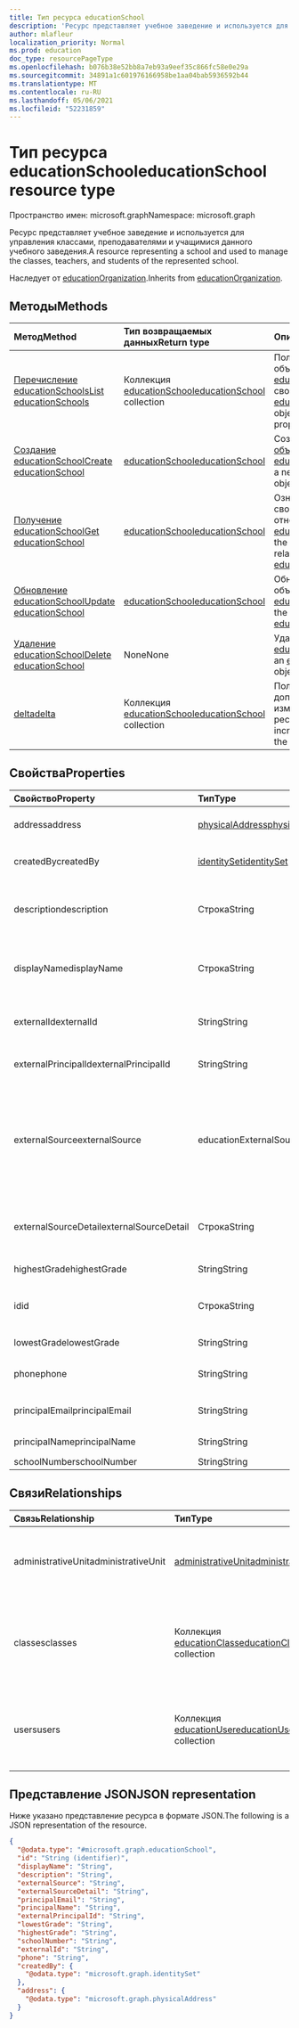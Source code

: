 ```yaml
---
title: Тип ресурса educationSchool
description: 'Ресурс представляет учебное заведение и используется для управления классами, преподавателями и учащимися данного учебного заведения.  '
author: mlafleur
localization_priority: Normal
ms.prod: education
doc_type: resourcePageType
ms.openlocfilehash: b076b38e52bb8a7eb93a9eef35c866fc58e0e29a
ms.sourcegitcommit: 34891a1c601976166958be1aa04bab5936592b44
ms.translationtype: MT
ms.contentlocale: ru-RU
ms.lasthandoff: 05/06/2021
ms.locfileid: "52231859"
---
```

# <a name="educationschool-resource-type"></a><span data-ttu-id="057c9-103">Тип ресурса educationSchool</span><span class="sxs-lookup"><span data-stu-id="057c9-103">educationSchool resource type</span></span>

<span data-ttu-id="057c9-104">Пространство имен: microsoft.graph</span><span class="sxs-lookup"><span data-stu-id="057c9-104">Namespace: microsoft.graph</span></span>

<span data-ttu-id="057c9-105">Ресурс представляет учебное заведение и используется для управления классами, преподавателями и учащимися данного учебного заведения.</span><span class="sxs-lookup"><span data-stu-id="057c9-105">A resource representing a school and used to manage the classes, teachers, and students of the represented school.</span></span>

<span data-ttu-id="057c9-106">Наследует от [educationOrganization](../resources/educationorganization.md).</span><span class="sxs-lookup"><span data-stu-id="057c9-106">Inherits from [educationOrganization](../resources/educationorganization.md).</span></span>

## <a name="methods"></a><span data-ttu-id="057c9-107">Методы</span><span class="sxs-lookup"><span data-stu-id="057c9-107">Methods</span></span>

| <span data-ttu-id="057c9-108">Метод</span><span class="sxs-lookup"><span data-stu-id="057c9-108">Method</span></span>                                                     | <span data-ttu-id="057c9-109">Тип возвращаемых данных</span><span class="sxs-lookup"><span data-stu-id="057c9-109">Return type</span></span>                                                   | <span data-ttu-id="057c9-110">Описание</span><span class="sxs-lookup"><span data-stu-id="057c9-110">Description</span></span>                                                                                            |
| :--------------------------------------------------------- | :------------------------------------------------------------ | :----------------------------------------------------------------------------------------------------- |
| [<span data-ttu-id="057c9-111">Перечисление educationSchools</span><span class="sxs-lookup"><span data-stu-id="057c9-111">List educationSchools</span></span>](../api/educationschool-list.md)    | <span data-ttu-id="057c9-112">Коллекция [educationSchool](../resources/educationschool.md)</span><span class="sxs-lookup"><span data-stu-id="057c9-112">[educationSchool](../resources/educationschool.md) collection</span></span> | <span data-ttu-id="057c9-113">Получите список объектов [educationSchool](../resources/educationschool.md) и их свойств.</span><span class="sxs-lookup"><span data-stu-id="057c9-113">Get a list of the [educationSchool](../resources/educationschool.md) objects and their properties.</span></span>     |
| [<span data-ttu-id="057c9-114">Создание educationSchool</span><span class="sxs-lookup"><span data-stu-id="057c9-114">Create educationSchool</span></span>](../api/educationschool-post.md) | [<span data-ttu-id="057c9-115">educationSchool</span><span class="sxs-lookup"><span data-stu-id="057c9-115">educationSchool</span></span>](../resources/educationschool.md)            | <span data-ttu-id="057c9-116">Создание нового [объекта educationSchool.](../resources/educationschool.md)</span><span class="sxs-lookup"><span data-stu-id="057c9-116">Create a new [educationSchool](../resources/educationschool.md) object.</span></span>                                |
| [<span data-ttu-id="057c9-117">Получение educationSchool</span><span class="sxs-lookup"><span data-stu-id="057c9-117">Get educationSchool</span></span>](../api/educationschool-get.md)       | [<span data-ttu-id="057c9-118">educationSchool</span><span class="sxs-lookup"><span data-stu-id="057c9-118">educationSchool</span></span>](../resources/educationschool.md)            | <span data-ttu-id="057c9-119">Ознакомьтесь с свойствами и отношениями объекта [educationSchool.](../resources/educationschool.md)</span><span class="sxs-lookup"><span data-stu-id="057c9-119">Read the properties and relationships of an [educationSchool](../resources/educationschool.md) object.</span></span> |
| [<span data-ttu-id="057c9-120">Обновление educationSchool</span><span class="sxs-lookup"><span data-stu-id="057c9-120">Update educationSchool</span></span>](../api/educationschool-update.md) | [<span data-ttu-id="057c9-121">educationSchool</span><span class="sxs-lookup"><span data-stu-id="057c9-121">educationSchool</span></span>](../resources/educationschool.md)            | <span data-ttu-id="057c9-122">Обновление свойств объекта [educationSchool.](../resources/educationschool.md)</span><span class="sxs-lookup"><span data-stu-id="057c9-122">Update the properties of an [educationSchool](../resources/educationschool.md) object.</span></span>                 |
| [<span data-ttu-id="057c9-123">Удаление educationSchool</span><span class="sxs-lookup"><span data-stu-id="057c9-123">Delete educationSchool</span></span>](../api/educationschool-delete.md) | <span data-ttu-id="057c9-124">None</span><span class="sxs-lookup"><span data-stu-id="057c9-124">None</span></span>                                                          | <span data-ttu-id="057c9-125">Удаление объекта [educationSchool](../resources/educationschool.md).</span><span class="sxs-lookup"><span data-stu-id="057c9-125">Delete an [educationSchool](../resources/educationschool.md) object.</span></span>                                  |
| [<span data-ttu-id="057c9-126">delta</span><span class="sxs-lookup"><span data-stu-id="057c9-126">delta</span></span>](../api/educationschool-delta.md)                   | <span data-ttu-id="057c9-127">Коллекция [educationSchool](../resources/educationschool.md)</span><span class="sxs-lookup"><span data-stu-id="057c9-127">[educationSchool](../resources/educationschool.md) collection</span></span> | <span data-ttu-id="057c9-128">Получите дополнительные изменения в коллекции ресурсов.</span><span class="sxs-lookup"><span data-stu-id="057c9-128">Get incremental changes to the resource collection.</span></span>                                                    |

## <a name="properties"></a><span data-ttu-id="057c9-129">Свойства</span><span class="sxs-lookup"><span data-stu-id="057c9-129">Properties</span></span>

| <span data-ttu-id="057c9-130">Свойство</span><span class="sxs-lookup"><span data-stu-id="057c9-130">Property</span></span>             | <span data-ttu-id="057c9-131">Тип</span><span class="sxs-lookup"><span data-stu-id="057c9-131">Type</span></span>                                               | <span data-ttu-id="057c9-132">Описание</span><span class="sxs-lookup"><span data-stu-id="057c9-132">Description</span></span>                                                                                                                                                          |
| :------------------- | :------------------------------------------------- | :------------------------------------------------------------------------------------------------------------------------------------------------------------------- |
| <span data-ttu-id="057c9-133">address</span><span class="sxs-lookup"><span data-stu-id="057c9-133">address</span></span>              | [<span data-ttu-id="057c9-134">physicalAddress</span><span class="sxs-lookup"><span data-stu-id="057c9-134">physicalAddress</span></span>](../resources/physicaladdress.md) | <span data-ttu-id="057c9-135">Адрес учебного заведения.</span><span class="sxs-lookup"><span data-stu-id="057c9-135">Address of the school.</span></span>                                                                                                                                               |
| <span data-ttu-id="057c9-136">createdBy</span><span class="sxs-lookup"><span data-stu-id="057c9-136">createdBy</span></span>            | [<span data-ttu-id="057c9-137">identitySet</span><span class="sxs-lookup"><span data-stu-id="057c9-137">identitySet</span></span>](../resources/identityset.md)         | <span data-ttu-id="057c9-138">Объект, который создал учебное заведение.</span><span class="sxs-lookup"><span data-stu-id="057c9-138">Entity who created the school.</span></span>                                                                                                                                       |
| <span data-ttu-id="057c9-139">description</span><span class="sxs-lookup"><span data-stu-id="057c9-139">description</span></span>          | <span data-ttu-id="057c9-140">Строка</span><span class="sxs-lookup"><span data-stu-id="057c9-140">String</span></span>                                             | <span data-ttu-id="057c9-141">Описание учебного заведения.</span><span class="sxs-lookup"><span data-stu-id="057c9-141">Description of the school.</span></span> <span data-ttu-id="057c9-142">Унаследованный от [educationOrganization](../resources/educationorganization.md).</span><span class="sxs-lookup"><span data-stu-id="057c9-142">Inherited from [educationOrganization](../resources/educationorganization.md).</span></span>                                                             |
| <span data-ttu-id="057c9-143">displayName</span><span class="sxs-lookup"><span data-stu-id="057c9-143">displayName</span></span>          | <span data-ttu-id="057c9-144">Строка</span><span class="sxs-lookup"><span data-stu-id="057c9-144">String</span></span>                                             | <span data-ttu-id="057c9-145">Отображаемое имя учебного заведения.</span><span class="sxs-lookup"><span data-stu-id="057c9-145">Display name of the school.</span></span> <span data-ttu-id="057c9-146">Унаследованный от [educationOrganization](../resources/educationorganization.md).</span><span class="sxs-lookup"><span data-stu-id="057c9-146">Inherited from [educationOrganization](../resources/educationorganization.md).</span></span>                                                            |
| <span data-ttu-id="057c9-147">externalId</span><span class="sxs-lookup"><span data-stu-id="057c9-147">externalId</span></span>           | <span data-ttu-id="057c9-148">String</span><span class="sxs-lookup"><span data-stu-id="057c9-148">String</span></span>                                             | <span data-ttu-id="057c9-149">Идентификатор учебного заведения в системе синхронизации.</span><span class="sxs-lookup"><span data-stu-id="057c9-149">ID of school in syncing system.</span></span>                                                                                                                                      |
| <span data-ttu-id="057c9-150">externalPrincipalId</span><span class="sxs-lookup"><span data-stu-id="057c9-150">externalPrincipalId</span></span>  | <span data-ttu-id="057c9-151">String</span><span class="sxs-lookup"><span data-stu-id="057c9-151">String</span></span>                                             | <span data-ttu-id="057c9-152">Идентификатор директора в системе синхронизации.</span><span class="sxs-lookup"><span data-stu-id="057c9-152">ID of principal in syncing system.</span></span>                                                                                                                                   |
| <span data-ttu-id="057c9-153">externalSource</span><span class="sxs-lookup"><span data-stu-id="057c9-153">externalSource</span></span>       | <span data-ttu-id="057c9-154">educationExternalSource</span><span class="sxs-lookup"><span data-stu-id="057c9-154">educationExternalSource</span></span>                            | <span data-ttu-id="057c9-155">Источник, из которых была создана эта организация.</span><span class="sxs-lookup"><span data-stu-id="057c9-155">Source where this organization was created from.</span></span> <span data-ttu-id="057c9-156">Унаследованный от [educationOrganization](../resources/educationorganization.md).</span><span class="sxs-lookup"><span data-stu-id="057c9-156">Inherited from [educationOrganization](../resources/educationorganization.md).</span></span> <span data-ttu-id="057c9-157">Возможные значения: `sis`, `manual`.</span><span class="sxs-lookup"><span data-stu-id="057c9-157">Possible values are: `sis`, `manual`.</span></span> |
| <span data-ttu-id="057c9-158">externalSourceDetail</span><span class="sxs-lookup"><span data-stu-id="057c9-158">externalSourceDetail</span></span> | <span data-ttu-id="057c9-159">Строка</span><span class="sxs-lookup"><span data-stu-id="057c9-159">String</span></span>                                             | <span data-ttu-id="057c9-160">Имя внешнего источника, из которого были созданы эти ресурсы.</span><span class="sxs-lookup"><span data-stu-id="057c9-160">The name of the external source this resources was generated from.</span></span>                                                                                                   |
| <span data-ttu-id="057c9-161">highestGrade</span><span class="sxs-lookup"><span data-stu-id="057c9-161">highestGrade</span></span>         | <span data-ttu-id="057c9-162">String</span><span class="sxs-lookup"><span data-stu-id="057c9-162">String</span></span>                                             | <span data-ttu-id="057c9-163">Самый старший класс.</span><span class="sxs-lookup"><span data-stu-id="057c9-163">Highest grade taught.</span></span>                                                                                                                                                |
| <span data-ttu-id="057c9-164">id</span><span class="sxs-lookup"><span data-stu-id="057c9-164">id</span></span>                   | <span data-ttu-id="057c9-165">Строка</span><span class="sxs-lookup"><span data-stu-id="057c9-165">String</span></span>                                             | <span data-ttu-id="057c9-166">Идентификатор объекта.</span><span class="sxs-lookup"><span data-stu-id="057c9-166">Object identifier.</span></span> <span data-ttu-id="057c9-167">Наследуется от [сущности](../resources/entity.md).</span><span class="sxs-lookup"><span data-stu-id="057c9-167">Inherited from [entity](../resources/entity.md).</span></span>                                                                                                   |
| <span data-ttu-id="057c9-168">lowestGrade</span><span class="sxs-lookup"><span data-stu-id="057c9-168">lowestGrade</span></span>          | <span data-ttu-id="057c9-169">String</span><span class="sxs-lookup"><span data-stu-id="057c9-169">String</span></span>                                             | <span data-ttu-id="057c9-170">Самый младший класс.</span><span class="sxs-lookup"><span data-stu-id="057c9-170">Lowest grade taught.</span></span>                                                                                                                                                 |
| <span data-ttu-id="057c9-171">phone</span><span class="sxs-lookup"><span data-stu-id="057c9-171">phone</span></span>                | <span data-ttu-id="057c9-172">String</span><span class="sxs-lookup"><span data-stu-id="057c9-172">String</span></span>                                             | <span data-ttu-id="057c9-173">Номер телефона учебного заведения.</span><span class="sxs-lookup"><span data-stu-id="057c9-173">Phone number of school.</span></span>                                                                                                                                              |
| <span data-ttu-id="057c9-174">principalEmail</span><span class="sxs-lookup"><span data-stu-id="057c9-174">principalEmail</span></span>       | <span data-ttu-id="057c9-175">String</span><span class="sxs-lookup"><span data-stu-id="057c9-175">String</span></span>                                             | <span data-ttu-id="057c9-176">Адрес электронной почты директора.</span><span class="sxs-lookup"><span data-stu-id="057c9-176">Email address of the principal.</span></span>                                                                                                                                      |
| <span data-ttu-id="057c9-177">principalName</span><span class="sxs-lookup"><span data-stu-id="057c9-177">principalName</span></span>        | <span data-ttu-id="057c9-178">String</span><span class="sxs-lookup"><span data-stu-id="057c9-178">String</span></span>                                             | <span data-ttu-id="057c9-179">Имя директора.</span><span class="sxs-lookup"><span data-stu-id="057c9-179">Name of the principal.</span></span>                                                                                                                                               |
| <span data-ttu-id="057c9-180">schoolNumber</span><span class="sxs-lookup"><span data-stu-id="057c9-180">schoolNumber</span></span>         | <span data-ttu-id="057c9-181">String</span><span class="sxs-lookup"><span data-stu-id="057c9-181">String</span></span>                                             | <span data-ttu-id="057c9-182">Номер школы.</span><span class="sxs-lookup"><span data-stu-id="057c9-182">School Number.</span></span>                                                                                                                                                       |

## <a name="relationships"></a><span data-ttu-id="057c9-183">Связи</span><span class="sxs-lookup"><span data-stu-id="057c9-183">Relationships</span></span>

| <span data-ttu-id="057c9-184">Связь</span><span class="sxs-lookup"><span data-stu-id="057c9-184">Relationship</span></span>       | <span data-ttu-id="057c9-185">Тип</span><span class="sxs-lookup"><span data-stu-id="057c9-185">Type</span></span>                                                        | <span data-ttu-id="057c9-186">Описание</span><span class="sxs-lookup"><span data-stu-id="057c9-186">Description</span></span>                                       |
| :----------------- | :---------------------------------------------------------- | :------------------------------------------------ |
| <span data-ttu-id="057c9-187">administrativeUnit</span><span class="sxs-lookup"><span data-stu-id="057c9-187">administrativeUnit</span></span> | [<span data-ttu-id="057c9-188">administrativeUnit</span><span class="sxs-lookup"><span data-stu-id="057c9-188">administrativeUnit</span></span>](../resources/administrativeunit.md)    | <span data-ttu-id="057c9-189">The underlying administrativeUnit for this school.</span><span class="sxs-lookup"><span data-stu-id="057c9-189">The underlying administrativeUnit for this school.</span></span> |
| <span data-ttu-id="057c9-190">classes</span><span class="sxs-lookup"><span data-stu-id="057c9-190">classes</span></span>            | <span data-ttu-id="057c9-191">Коллекция [educationClass](../resources/educationclass.md)</span><span class="sxs-lookup"><span data-stu-id="057c9-191">[educationClass](../resources/educationclass.md) collection</span></span> | <span data-ttu-id="057c9-192">Классы, которые обучаются в учебном заведении.</span><span class="sxs-lookup"><span data-stu-id="057c9-192">Classes taught at the school.</span></span> <span data-ttu-id="057c9-193">Допускается значение null.</span><span class="sxs-lookup"><span data-stu-id="057c9-193">Nullable.</span></span>           |
| <span data-ttu-id="057c9-194">users</span><span class="sxs-lookup"><span data-stu-id="057c9-194">users</span></span>              | <span data-ttu-id="057c9-195">Коллекция [educationUser](../resources/educationuser.md)</span><span class="sxs-lookup"><span data-stu-id="057c9-195">[educationUser](../resources/educationuser.md) collection</span></span>   | <span data-ttu-id="057c9-196">Пользователи в учебном заведении.</span><span class="sxs-lookup"><span data-stu-id="057c9-196">Users in the school.</span></span> <span data-ttu-id="057c9-197">Допускается значение null.</span><span class="sxs-lookup"><span data-stu-id="057c9-197">Nullable.</span></span>                    |

## <a name="json-representation"></a><span data-ttu-id="057c9-198">Представление JSON</span><span class="sxs-lookup"><span data-stu-id="057c9-198">JSON representation</span></span>

<span data-ttu-id="057c9-199">Ниже указано представление ресурса в формате JSON.</span><span class="sxs-lookup"><span data-stu-id="057c9-199">The following is a JSON representation of the resource.</span></span>

<!-- {
  "blockType": "resource",
  "keyProperty": "id",
  "@odata.type": "microsoft.graph.educationSchool",
  "baseType": "microsoft.graph.educationOrganization",
  "openType": false
}
-->

```json
{
  "@odata.type": "#microsoft.graph.educationSchool",
  "id": "String (identifier)",
  "displayName": "String",
  "description": "String",
  "externalSource": "String",
  "externalSourceDetail": "String",
  "principalEmail": "String",
  "principalName": "String",
  "externalPrincipalId": "String",
  "lowestGrade": "String",
  "highestGrade": "String",
  "schoolNumber": "String",
  "externalId": "String",
  "phone": "String",
  "createdBy": {
    "@odata.type": "microsoft.graph.identitySet"
  },
  "address": {
    "@odata.type": "microsoft.graph.physicalAddress"
  }
}
```
